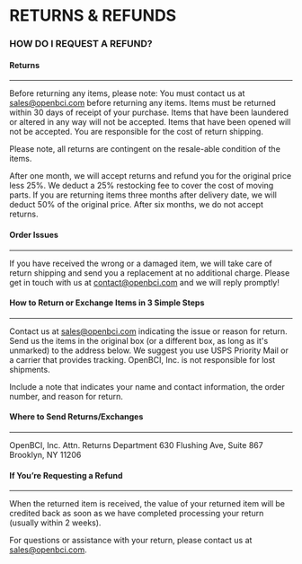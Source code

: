 # RETURNS & REFUNDS

### HOW DO I REQUEST A REFUND?


#### Returns
-------------
Before returning any items, please note:
You must contact us at sales@openbci.com before returning any items.
Items must be returned within 30 days of receipt of your purchase.
Items that have been laundered or altered in any way will not be accepted.
Items that have been opened will not be accepted.
You are responsible for the cost of return shipping.

Please note, all returns are contingent on the resale-able condition of the items.

After one month, we will accept returns and refund you for the original price less 25%. 
We deduct a 25% restocking fee to cover the cost of moving parts.
If you are returning items three months after delivery date, we will deduct 50% of the original price. 
After six months, we do not accept returns.

#### Order Issues
-------------
If you have received the wrong or a damaged item, we will take care of return shipping and send you a replacement at no additional charge. Please get in touch with us at contact@openbci.com and we will reply promptly!


#### How to Return or Exchange Items in 3 Simple Steps
-------------
Contact us at sales@openbci.com indicating the issue or reason for return. 
Send us the items in the original box (or a different box, as long as it's unmarked) to the address below. We suggest you use USPS Priority Mail or a carrier that provides tracking. OpenBCI, Inc. is not responsible for lost shipments.

Include a note that indicates your name and contact information, the order number, and reason for return.


#### Where to Send Returns/Exchanges
-------------
OpenBCI, Inc.
Attn. Returns Department
630 Flushing Ave, Suite 867
Brooklyn, NY 11206


#### If You’re Requesting a Refund
-------------
When the returned item is received, the value of your returned item will be credited back as soon as we have completed processing your return (usually within 2 weeks).

For questions or assistance with your return, please contact us at sales@openbci.com.
